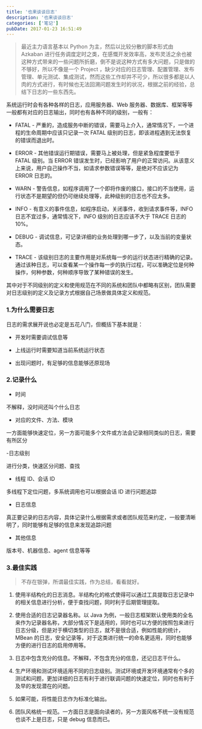 ```yaml
---
title: '也来谈谈日志'
description: '也来谈谈日志'
categories: ['笔记']
pubDate: 2017-01-23 16:51:49
---
```


> 最近主力语言基本以 Python 为主，然后以比较分散的脚本形式由 Azkaban 进行任务调度定时之类，在感慨开发效率高，发布灵活之余也被这种方式带来的一些问题所折磨，倒不是说这种方式有多大问题，只是做的不够好，所以不像是一个 Project ，缺少对应的日志管理、配置管理、发布管理、单元测试、集成测试，然而这些工作却并不可少，所以很多都是以人肉的方式进行，有时候也无法回溯问题发生时的状况，根据之前的经验，总结下日志的一些东西先。

系统运行时会有各种各样的日志，应用服务器、Web 服务器、数据库、框架等等一般都有对应的日志输出，同时也有各种不同的级别，一般有：

- FATAL - 严重的，造成服务中断的错误，需要马上介入，通常情况下，一个进程的生命周期中应该只记录一次 FATAL 级别的日志，即该进程遇到无法恢复的错误而退出时。

- ERROR - 其他错误运行期错误，需要马上被处理，但是紧急程度要低于 FATAL 级别。当 ERROR 错误发生时，已经影响了用户的正常访问。从该意义上来说，用户自己操作不当，如请求参数错误等等，是绝对不应该记为 ERROR 日志的。

- WARN - 警告信息，如程序调用了一个即将作废的接口，接口的不当使用，运行状态不是期望的但仍可继续处理等，此种级别的日志也不应太多。

- INFO - 有意义的事件信息，如程序启动，关闭事件，收到请求事件等，INFO 日志不宜过多，通常情况下，INFO 级别的日志应该不大于 TRACE 日志的 10%。

- DEBUG - 调试信息，可记录详细的业务处理到哪一步了，以及当前的变量状态。

- TRACE - 该级别日志的主要作用是对系统每一步的运行状态进行精确的记录。通过该种日志，可以查看某一个操作每一步的执行过程，可以准确定位是何种操作，何种参数，何种顺序导致了某种错误的发生。

其中对于不同级别的定义和使用规范在不同的系统和团队中都略有区别，团队需要对日志级别的定义及记录方式根据自己场景做具体定义和规范。

### 1.为什么需要日志

日志的需求展开说也必定是五花八门，但概括下基本就是：

- 开发时需要调试信息等

- 上线运行时需要知道当前系统运行状态

- 出现问题时，有足够的信息能够还原现场

### 2.记录什么

- 时间

不解释，没时间还叫个什么日志

- 对应的文件、方法、模块

一方面能够快速定位，另一方面可能多个文件或方法会记录相同类似的日志，需要有所区分

-日志级别

进行分类，快速区分问题、查找

- 线程 ID、会话 ID

多线程下定位问题，多系统调用也可以根据会话 ID 进行问题追踪

- 日志信息

真正要记录的日志内容，具体记录什么根据需求或者团队规范来约定，一般要清晰明了，同时能够有足够的信息来发现追踪问题

- 其他信息

版本号、机器信息、agent 信息等等

### 3.最佳实践

> 不存在银弹，所谓最佳实践，作为总结，看看就好。

1. 使用半结构化的日志消息。半结构化的格式使得可以通过工具提取日志记录中的相关信息进行分析，便于查找问题，同时利于后期管理提取。

2. 使用合适的日志记录器名称。以 Java 为例，一般日志框架默认使用类的全名来作为记录器名称，大部分情况下是适用的，同时也可以方便的按照包来进行日志分级，但是对于横切类型的日志，就不是很合适，例如性能的统计，MBean 的日志，安全记录等，对于这类进行统一的命名更适用，同时也能够方便的进行日志的启用停用等。

3. 日志中包含充分的信息。不解释，不包含充分的信息，还记日志干什么。

4. 生产环境和测试环境适用不同的日志级别。测试环境或开发环境通常有个多的测试和问题，更加详细的日志有利于进行联调问题的快速定位，同时也有利于及早的发现潜在的问题。

5. 如果可能，将性能日志作为标准化输出。

6. 团队风格统一规范。一方面日志是面向读者的，另一方面风格不统一没有规范也谈不上是日志，只是 debug 信息而已。
